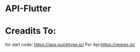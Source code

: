 
# API-Flutter

# Creadits To: 
for dart code: https://app.quicktype.io/ 
For Api:https://reqres.in/
